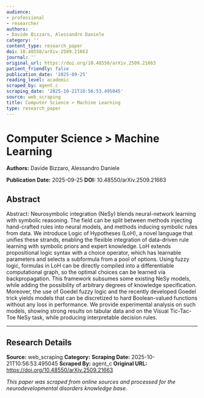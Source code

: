 ```yaml
---
audience:
- professional
- researcher
authors:
- Davide Bizzaro, Alessandro Daniele
category: ''
content_type: research_paper
doi: 10.48550/arXiv.2509.21663
journal: ''
original_url: https://doi.org/10.48550/arXiv.2509.21663
patient_friendly: false
publication_date: '2025-09-25'
reading_level: academic
scraped_by: agent_c
scraping_date: '2025-10-21T10:56:53.495045'
source: web_scraping
title: Computer Science > Machine Learning
type: research_paper
---
```

# Computer Science > Machine Learning

**Authors:** Davide Bizzaro, Alessandro Daniele

**Publication Date:** 2025-09-25
**DOI:** 10.48550/arXiv.2509.21663

## Abstract

Abstract:
Neurosymbolic integration (NeSy) blends neural-network learning with symbolic reasoning. The field can be split between methods injecting hand-crafted rules into neural models, and methods inducing symbolic rules from data. We introduce Logic of Hypotheses (LoH), a novel language that unifies these strands, enabling the flexible integration of data-driven rule learning with symbolic priors and expert knowledge. LoH extends propositional logic syntax with a choice operator, which has learnable parameters and selects a subformula from a pool of options. Using fuzzy logic, formulas in LoH can be directly compiled into a differentiable computational graph, so the optimal choices can be learned via backpropagation. This framework subsumes some existing NeSy models, while adding the possibility of arbitrary degrees of knowledge specification. Moreover, the use of Goedel fuzzy logic and the recently developed Goedel trick yields models that can be discretized to hard Boolean-valued functions without any loss in performance. We provide experimental analysis on such models, showing strong results on tabular data and on the Visual Tic-Tac-Toe NeSy task, while producing interpretable decision rules.

---

## Research Details

**Source:** web_scraping
**Category:** 
**Scraping Date:** 2025-10-21T10:56:53.495045
**Scraped By:** agent_c
**Original URL:** https://doi.org/10.48550/arXiv.2509.21663

*This paper was scraped from online sources and processed for the neurodevelopmental disorders knowledge base.*